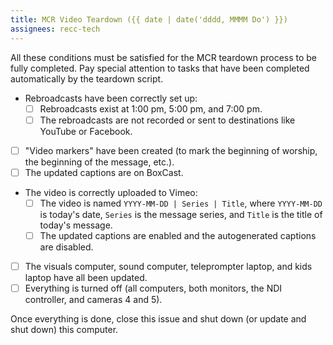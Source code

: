 ```yaml
---
title: MCR Video Teardown ({{ date | date('dddd, MMMM Do') }})
assignees: recc-tech
---
```


All these conditions must be satisfied for the MCR teardown process to be fully completed. Pay special attention to tasks that have been completed automatically by the teardown script.

- Rebroadcasts have been correctly set up:
    - [ ] Rebroadcasts exist at 1:00 pm, 5:00 pm, and 7:00 pm.
    - [ ] The rebroadcasts are not recorded or sent to destinations like YouTube or Facebook.
- [ ] "Video markers" have been created (to mark the beginning of worship, the beginning of the message, etc.).
- [ ] The updated captions are on BoxCast.
- The video is correctly uploaded to Vimeo:
    - [ ] The video is named `YYYY-MM-DD | Series | Title`, where `YYYY-MM-DD` is today's date, `Series` is the message series, and `Title` is the title of today's message.
    - [ ] The updated captions are enabled and the autogenerated captions are disabled.
- [ ] The visuals computer, sound computer, teleprompter laptop, and kids laptop have all been updated.
- [ ] Everything is turned off (all computers, both monitors, the NDI controller, and cameras 4 and 5).

Once everything is done, close this issue and shut down (or update and shut down) this computer.
